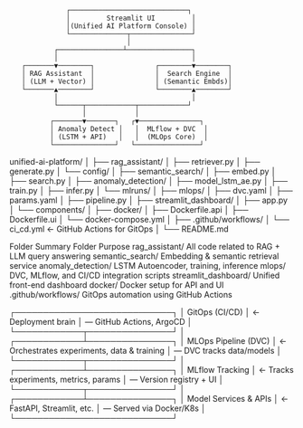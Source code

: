                   ┌─────────────────────────────┐
                  │         Streamlit UI         │
                  │(Unified AI Platform Console) │
                  └──────────────┬───────────────┘
                                 │
               ┌────────────────┴────────────────┐
               │                                 │
       ┌───────▼────────┐               ┌────────▼────────┐
       │ RAG Assistant  │               │  Search Engine  │
       │ (LLM + Vector) │               │ (Semantic Embds)│
       └───────▲────────┘               └────────▲────────┘
               │                                 │
               └──────┬────────────┬────────────┘
                      │            │
              ┌───────▼───────┐   ┌▼───────────────┐
              │ Anomaly Detect │   │  MLflow + DVC  │
              │ (LSTM + API)   │   │  (MLOps Core)  │
              └───────────────┘   └────────────────┘



unified-ai-platform/
│
├── rag_assistant/
│   ├── retriever.py
│   ├── generate.py
│   └── config/
│
├── semantic_search/
│   ├── embed.py
│   ├── search.py
│
├── anomaly_detection/
│   ├── model_lstm_ae.py
│   ├── train.py
│   ├── infer.py
│   └── mlruns/
│
├── mlops/
│   ├── dvc.yaml
│   ├── params.yaml
│   ├── pipeline.py
│
├── streamlit_dashboard/
│   ├── app.py
│   └── components/
│
├── docker/
│   ├── Dockerfile.api
│   ├── Dockerfile.ui
│   └── docker-compose.yml
│
├── .github/workflows/
│   └── ci_cd.yml        ← GitHub Actions for GitOps
│
└── README.md

Folder Summary
Folder	Purpose
rag_assistant/	All code related to RAG + LLM query answering
semantic_search/	Embedding & semantic retrieval service
anomaly_detection/	LSTM Autoencoder, training, inference
mlops/	DVC, MLflow, and CI/CD integration scripts
streamlit_dashboard/	Unified front-end dashboard
docker/	Docker setup for API and UI
.github/workflows/	GitOps automation using GitHub Actions



┌────────────────────────────┐
│        GitOps (CI/CD)      │  ← Deployment brain
│  — GitHub Actions, ArgoCD  │
└────────────┬───────────────┘
             │
┌────────────┴───────────────┐
│   MLOps Pipeline (DVC)     │  ← Orchestrates experiments, data & training
│  — DVC tracks data/models  │
└────────────┬───────────────┘
             │
┌────────────┴───────────────┐
│     MLflow Tracking        │  ← Tracks experiments, metrics, params
│  — Version registry + UI   │
└────────────┬───────────────┘
             │
┌────────────┴───────────────┐
│  Model Services & APIs     │  ← FastAPI, Streamlit, etc.
│  — Served via Docker/K8s   │
└────────────────────────────┘
